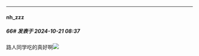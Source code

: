 ﻿
*****

####  nh_zzz  
##### 66#       发表于 2024-10-21 08:37

路人同学吃的真好啊<img src="https://static.saraba1st.com/image/smiley/face2017/022.png" referrerpolicy="no-referrer">

